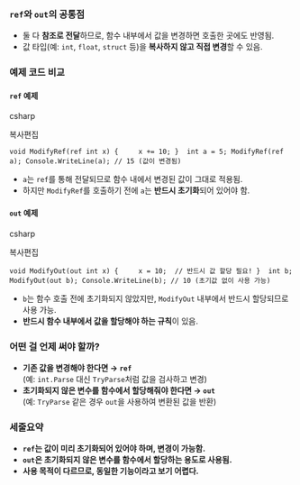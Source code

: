 ### `ref`와 `out`의 공통점

- 둘 다 **참조로 전달**하므로, 함수 내부에서 값을 변경하면 호출한 곳에도 반영됨.
- 값 타입(예: `int`, `float`, `struct` 등)을 **복사하지 않고 직접 변경**할 수 있음.


### 예제 코드 비교

#### `ref` 예제

csharp

복사편집

`void ModifyRef(ref int x) {     x += 10; }  int a = 5; ModifyRef(ref a); Console.WriteLine(a); // 15 (값이 변경됨)`

- `a`는 `ref`를 통해 전달되므로 함수 내에서 변경된 값이 그대로 적용됨.
- 하지만 `ModifyRef`를 호출하기 전에 `a`는 **반드시 초기화**되어 있어야 함.

#### `out` 예제

csharp

복사편집

`void ModifyOut(out int x) {     x = 10;  // 반드시 값 할당 필요! }  int b; ModifyOut(out b); Console.WriteLine(b); // 10 (초기값 없이 사용 가능)`

- `b`는 함수 호출 전에 초기화되지 않았지만, `ModifyOut` 내부에서 반드시 할당되므로 사용 가능.
- **반드시 함수 내부에서 값을 할당해야 하는 규칙**이 있음.


### 어떤 걸 언제 써야 할까?

- **기존 값을 변경해야 한다면 → `ref`**  
    (예: `int.Parse` 대신 `TryParse`처럼 값을 검사하고 변경)
- **초기화되지 않은 변수를 함수에서 할당해줘야 한다면 → `out`**  
    (예: `TryParse` 같은 경우 `out`을 사용하여 변환된 값을 반환)

### 세줄요약

- **`ref`는 값이 미리 초기화되어 있어야 하며, 변경이 가능함.**
- **`out`은 초기화되지 않은 변수를 함수에서 할당하는 용도로 사용됨.**
- **사용 목적이 다르므로, 동일한 기능이라고 보기 어렵다.**